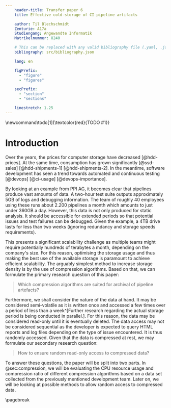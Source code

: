 ```yaml
---
    header-title: Transfer paper 6
    title: Effective cold-storage of CI pipeline artifacts

    author: Til Blechschmidt
    Zenturie: A17a
    Studiengang: Angewandte Informatik
    Matrikelnummer: 8240

    # This can be replaced with any valid bibliography file (.yaml, .json, .bib)
    bibliography: src/bibliography.json

    lang: en

    figPrefix:
      - "figure"
      - "figures"

    secPrefix:
      - "section"
      - "sections"

    linestretch: 1.25
---
```


\newcommand\todo[1]{\textcolor{red}{TODO #1}}

# Introduction

Over the years, the prices for computer storage have decreased [@hdd-prices]. At the same time, consumption has grown significantly [@ssd-sales] [@hdd-shipments-1] [@hdd-shipments-2]. In the meantime, software development has seen a trend towards automated and continuous testing [@devops] [@ci-usage] [@devops-importance].

By looking at an example from PPI AG, it becomes clear that pipelines produce vast amounts of data. A two-hour test suite outputs approximately 5GB of logs and debugging information. The team of roughly 40 employees using these runs about 2.200 pipelines a month which amounts to just under 360GB a day. However, this data is not only produced for static analysis. It should be accessible for extended periods so that potential issues and test failures can be debugged. Given the example, a 4TB drive lasts for less than two weeks (ignoring redundancy and storage speeds requirements).

This presents a significant scalability challenge as multiple teams might require potentially hundreds of terabytes a month, depending on the company's size. For this reason, optimising the storage usage and thus making the best use of the available storage is paramount to achieve efficient scalability. The arguably simplest method to increase storage density is by the use of compression algorithms. Based on that, we can formulate the primary research question of this paper:

> Which compression algorithms are suited for archival of pipeline artefacts?

Furthermore, we shall consider the nature of the data at hand. It may be considered semi-volatile as it is written once and accessed a few times over a period of less than a week^[Further research regarding the actual storage period is being conducted in parallel.]. For this reason, the data may be considered read-only until it is eventually deleted. The data access may not be considered sequential as the developer is expected to query HTML reports and log files depending on the type of issue encountered. It is thus randomly accessed. Given that the data is compressed at rest, we may formulate our secondary research question:

> How to ensure random read-only access to compressed data?

To answer these questions, the paper will be split into two parts. In @sec:compression, we will be evaluating the CPU resource usage and compression ratio of different compression algorithms based on a data set collected from the previously mentioned development team. Later on, we will be looking at possible methods to allow random access to compressed data.

<!--
- Word definition
  - Compression ratio
  - Algorithm runtime (CPU time)
  - Compression level (CLI flag)
-->

\pagebreak
